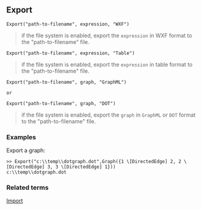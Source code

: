 ## Export

``` 
Export("path-to-filename", expression, "WXF")
```
 
> if the file system is enabled, export the `expression` in WXF format to the "path-to-filename" file.
 

``` 
Export("path-to-filename", expression, "Table")
```
 
> if the file system is enabled, export the `expression` in table format to the "path-to-filename" file.

``` 
Export("path-to-filename", graph, "GraphML")

or

Export("path-to-filename", graph, "DOT")
```
 
> if the file system is enabled, export the `graph` in `GraphML` or `DOT` format to the "path-to-filename" file.

### Examples

Export a graph: 

```
>> Export("c:\\temp\\dotgraph.dot",Graph({1 \[DirectedEdge] 2, 2 \[DirectedEdge] 3, 3 \[DirectedEdge] 1}))
c:\\temp\\dotgraph.dot
```


### Related terms

[Import](Import.md)